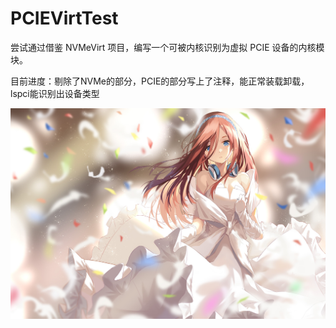 # PCIEVirtTest

尝试通过借鉴 NVMeVirt 项目，编写一个可被内核识别为虚拟 PCIE 设备的内核模块。

目前进度：剔除了NVMe的部分，PCIE的部分写上了注释，能正常装载卸载，lspci能识别出设备类型

![alt text](<wallpaper.jpg>)